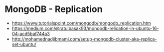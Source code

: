# MongoDB - Replication
+ https://www.tutorialspoint.com/mongodb/mongodb_replication.htm
+ https://medium.com/@ratulbasak93/mongodb-relication-in-ubuntu-16-04-acd5baf744a3
+ http://mohamednadjibmami.com/setup-mongodb-cluster-aka-replica-set-ubuntu/